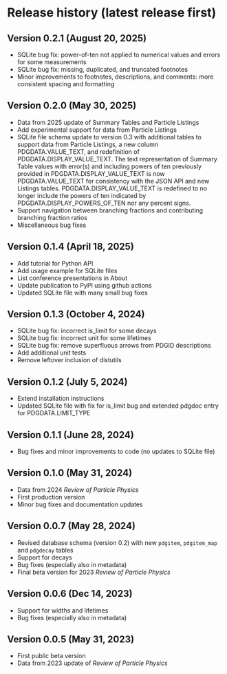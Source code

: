 # Release history (latest release first)

## Version 0.2.1 (August 20, 2025)
- SQLite bug fix: power-of-ten not applied to numerical values and errors for some measurements
- SQLite bug fix: missing, duplicated, and truncated footnotes
- Minor improvements to footnotes, descriptions, and comments: more consistent spacing and formatting

## Version 0.2.0 (May 30, 2025)
- Data from 2025 update of Summary Tables and Particle Listings
- Add experimental support for data from Particle Listings
- SQLite file schema update to version 0.3 with additional tables to support data from Particle Listings, 
  a new column PDGDATA.VALUE_TEXT, and redefinition of PDGDATA.DISPLAY_VALUE_TEXT. The text representation
  of Summary Table values with error(s) and including powers of ten previously provided in PDGDATA.DISPLAY_VALUE_TEXT
  is now PDGDATA.VALUE_TEXT for consistency with the JSON API and new Listings tables. PDGDATA.DISPLAY_VALUE_TEXT
  is redefined to no longer include the powers of ten indicated by PDGDATA.DISPLAY_POWERS_OF_TEN nor any percent signs.
- Support navigation between branching fractions and contributing branching fraction ratios
- Miscellaneous bug fixes

## Version 0.1.4 (April 18, 2025)
- Add tutorial for Python API
- Add usage example for SQLite files
- List conference presentations in About
- Update publication to PyPI using github actions
- Updated SQLite file with many small bug fixes

## Version 0.1.3 (October 4, 2024)
- SQLite bug fix: incorrect is_limit for some decays
- SQLite bug fix: incorrect unit for some lifetimes
- SQLite bug fix: remove superfluous arrows from PDGID descriptions
- Add additional unit tests
- Remove leftover inclusion of distutils

## Version 0.1.2 (July 5, 2024)
- Extend installation instructions
- Updated SQLite file with fix for is_limit bug and extended pdgdoc entry for PDGDATA.LIMIT_TYPE

## Version 0.1.1 (June 28, 2024)
- Bug fixes and minor improvements to code (no updates to SQLite file)

## Version 0.1.0 (May 31, 2024)

- Data from 2024 _Review of Particle Physics_
- First production version
- Minor bug fixes and documentation updates

## Version 0.0.7 (May 28, 2024)

- Revised database schema (version 0.2) with new `pdgitem`, `pdgitem_map` and `pdgdecay` tables
- Support for decays
- Bug fixes (especially also in metadata)
- Final beta version for 2023 _Review of Particle Physics_

## Version 0.0.6 (Dec 14, 2023)

- Support for widths and lifetimes
- Bug fixes (especially also in metadata)

## Version 0.0.5 (May 31, 2023)

- First public beta version
- Data from 2023 update of _Review of Particle Physics_
